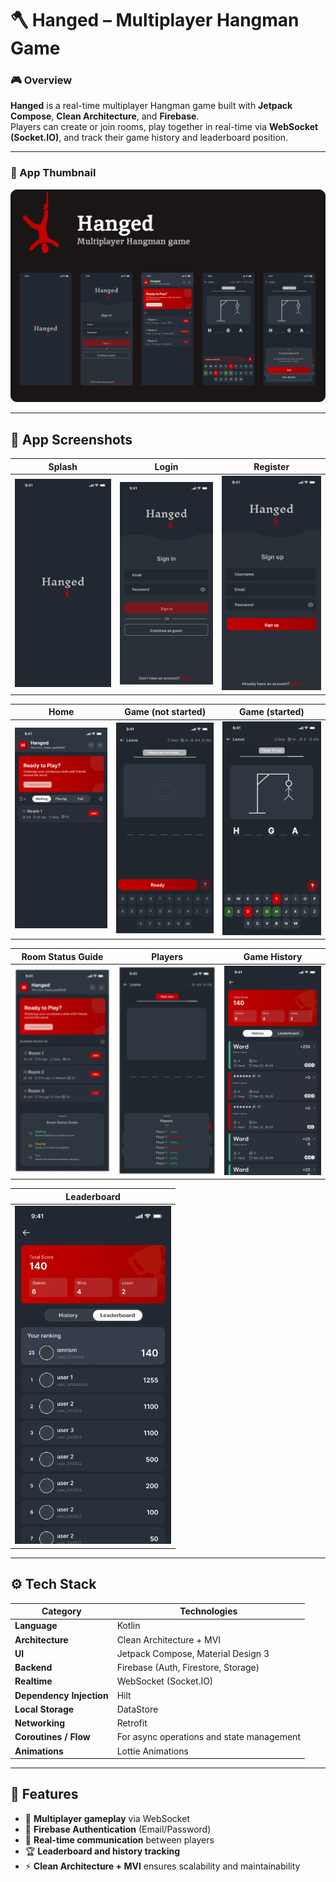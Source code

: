 # 🪓 Hanged – Multiplayer Hangman Game

### 🎮 Overview

**Hanged** is a real-time multiplayer Hangman game built with **Jetpack Compose**, **Clean
Architecture**, and **Firebase**.  
Players can create or join rooms, play together in real-time via **WebSocket (Socket.IO)**, and
track their game history and leaderboard position.

---

### 🧩 App Thumbnail
<img src="screenshots/hanged_thumbnail.png"/>

---

## 📱 App Screenshots

| Splash | Login | Register |
|--------|--------|----------|
| <img src="screenshots/splash_screen.png" width="250"/> | <img src="screenshots/login_screen.png" width="250"/> | <img src="screenshots/register_screen.png" width="250"/> |

| Home                                                 | Game (not started)                                   | Game (started)                                        |
|------------------------------------------------------|------------------------------------------------------|-------------------------------------------------------|
| <img src="screenshots/home_screen.png" width="250"/> | <img src="screenshots/game_screen.png" width="250"/> | <img src="screenshots/game_screen2.png" width="250"/> |

| Room Status Guide                                          | Players                                          | Game History                                          |
|------------------------------------------------------------|--------------------------------------------------|-------------------------------------------------------|
| <img src="screenshots/room_status_guide.png" width="250"/> | <img src="screenshots/players.png" width="250"/> | <img src="screenshots/game_history.png" width="250"/> |

| Leaderboard                                          |
|------------------------------------------------------|
| <img src="screenshots/leaderboard.png" width="250"/> |

---

## ⚙️ Tech Stack

| Category                 | Technologies                              |
|--------------------------|-------------------------------------------|
| **Language**             | Kotlin                                    |
| **Architecture**         | Clean Architecture + MVI                  |
| **UI**                   | Jetpack Compose, Material Design 3        |
| **Backend**              | Firebase (Auth, Firestore, Storage)       |
| **Realtime**             | WebSocket (Socket.IO)                     |
| **Dependency Injection** | Hilt                                      |
| **Local Storage**        | DataStore                                 |
| **Networking**           | Retrofit                                  |
| **Coroutines / Flow**    | For async operations and state management |
| **Animations**           | Lottie Animations                         |

---

## 🚀 Features

- 👥 **Multiplayer gameplay** via WebSocket
- 🔐 **Firebase Authentication** (Email/Password)
- 💬 **Real-time communication** between players
- 🏆 **Leaderboard and history tracking**
- ⚡ **Clean Architecture + MVI** ensures scalability and maintainability


